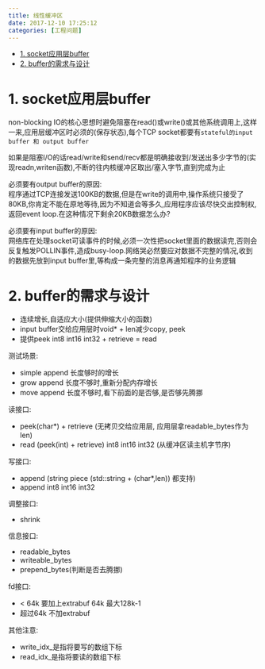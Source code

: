 ```yaml
---
title: 线性缓冲区
date: 2017-12-10 17:25:12
categories: [工程问题]
---
```


<!-- TOC -->

- [1. socket应用层buffer](#1-socket应用层buffer)
- [2. buffer的需求与设计](#2-buffer的需求与设计)

<!-- /TOC -->



<a id="markdown-1-socket应用层buffer" name="1-socket应用层buffer"></a>
# 1. socket应用层buffer

non-blocking IO的核心思想时避免阻塞在read()或write()或其他系统调用上,这样一来,应用层缓冲区时必须的(保存状态),每个TCP socket都要有`stateful的input buffer 和 output buffer`


如果是阻塞I/O的话read/write和send/recv都是明确接收到/发送出多少字节的(实现readn,writen函数),不断的往内核缓冲区取出/塞入字节,直到完成为止

必须要有output buffer的原因:  
程序通过TCP连接发送100KB的数据,但是在write的调用中,操作系统只接受了80KB,你肯定不能在原地等待,因为不知道会等多久,应用程序应该尽快交出控制权,返回event loop.在这种情况下剩余20KB数据怎么办?

必须要有input buffer的原因:  
网络库在处理socket可读事件的时候,必须一次性把socket里面的数据读完,否则会反复触发POLLIN事件,造成busy-loop.网络哭必然要应对数据不完整的情况,收到的数据先放到input buffer里,等构成一条完整的消息再通知程序的业务逻辑

<a id="markdown-2-buffer的需求与设计" name="2-buffer的需求与设计"></a>
# 2. buffer的需求与设计

* 连续增长,自适应大小(提供伸缩大小的函数)
* input buffer交给应用层时void* + len减少copy, peek
* 提供peek int8 int16 int32 + retrieve = read

测试场景:
* simple append 长度够时的增长
* grow append 长度不够时,重新分配内存增长
* move append 长度不够时,看下前面的是否够,是否够先腾挪

读接口:
* peek(char*) + retrieve (无拷贝交给应用层, 应用层拿readable_bytes作为len)
* read (peek(int) + retrieve) int8 int16 int32 (从缓冲区读主机字节序)


写接口:
* append (string piece (std::string + (char*,len)) 都支持)
* append int8 int16 int32

调整接口:
* shrink 

信息接口:
* readable_bytes
* writeable_bytes
* prepend_bytes(判断是否去腾挪)

fd接口:
* < 64k 要加上extrabuf 64k 最大128k-1
* 超过64k 不加extrabuf

其他注意:
* write_idx_是指将要写的数组下标
* read_idx_是指将要读的数组下标

